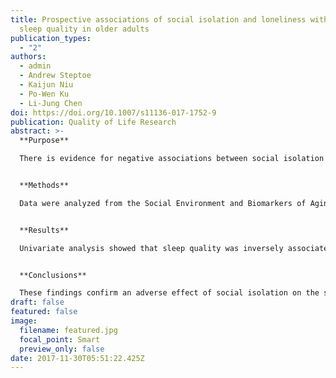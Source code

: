 ```yaml
---
title: Prospective associations of social isolation and loneliness with poor
  sleep quality in older adults
publication_types:
  - "2"
authors:
  - admin
  - Andrew Steptoe
  - Kaijun Niu
  - Po-Wen Ku
  - Li-Jung Chen
doi: https://doi.org/10.1007/s11136-017-1752-9
publication: Quality of Life Research
abstract: >-
  **Purpose**

  There is evidence for negative associations between social isolation and loneliness and sleep quality in older adults. However, it is unclear to what extent these two factors independently affect sleep quality. This study examined the simultaneous associations of social isolation and loneliness with sleep quality in a longitudinal study of older adults.


  **Methods**

  Data were analyzed from the Social Environment and Biomarkers of Aging Study in Taiwan collected in 2000 and 2006, involving a cohort of 639 participants (mean age=66.14, SD 7.26). Poisson regression models were conducted to examine the association of social isolation and/or loneliness with sleep quality at follow-up after adjusting for multiple confounding variables.


  **Results**

  Univariate analysis showed that sleep quality was inversely associated with both social isolation and loneliness. After demographic, health, cognitive factors, and depressive symptoms were controlled in multivariable analysis, social isolation at the baseline still predicted poor sleep quality 6 years later (incident rate ratio, IRR 1.14; 95% CI 1.04–1.24; p<0.01), while the association between loneliness and sleep quality was no longer significant (IRR 1.08; 95% CI 0.94–1.23; p=0.27). The results were unchanged when participants who had poor sleep quality at the baseline were excluded from the analysis.


  **Conclusions**

  These findings confirm an adverse effect of social isolation on the sleep quality of older adults, but indicate that this effect is independent of loneliness. Social isolation and loneliness seem to have distinct pathways in affecting the sleep quality of older adults.
draft: false
featured: false
image:
  filename: featured.jpg
  focal_point: Smart
  preview_only: false
date: 2017-11-30T05:51:22.425Z
---
```

